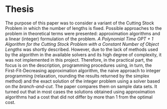 # Thesis
The purpose of this paper was to consider a variant of the Cutting Stock Problem in which the number of lengths is fixed. Possible approaches to the problem in theoretical terms were presented: approximation algorithms and a linear (integer) formulation of the problem. *A Polynomial Time OPT + 1 Algorithm for the Cutting Stock Problem with a Constant Number of Object Lengths* was shortly described. However, due to the lack of methods used by the algorithm in the available solvers and its high degree of complexity, it was not implemented in this project. Therefore, in the practical part, the focus is on the description, programming procedures using, in turn, the First-Fit-Decreasing approximation algorithm, the naive approach to integer programming (relaxation, rounding the results returned by the simplex method) and the exact solution of the integer problem using a solver based on *the branch-and-cut*. The paper compares them on sample data sets. It turned out that in most cases the solutions obtained using approximation algorithms had a cost that did not differ by more than 1 from the optimal cost. 
